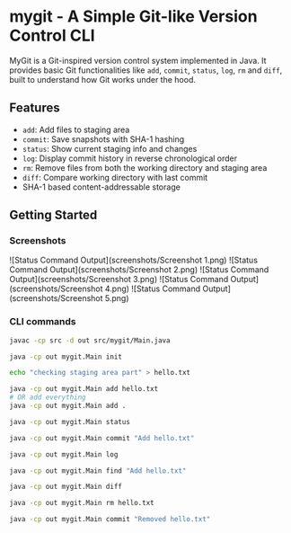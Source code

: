 # mygit - A Simple Git-like Version Control CLI

MyGit is a Git-inspired version control system implemented in Java. It provides basic Git functionalities like `add`, `commit`, `status`, `log`, `rm` and `diff`, built to understand how Git works under the hood.

## Features

- `add`: Add files to staging area
- `commit`: Save snapshots with SHA-1 hashing
- `status`: Show current staging info and changes
- `log`: Display commit history in reverse chronological order
- `rm`: Remove files from both the working directory and staging area
- `diff`: Compare working directory with last commit
- SHA-1 based content-addressable storage

## Getting Started

### Screenshots

![Status Command Output](screenshots/Screenshot 1.png)
![Status Command Output](screenshots/Screenshot 2.png)
![Status Command Output](screenshots/Screenshot 3.png)
![Status Command Output](screenshots/Screenshot 4.png)
![Status Command Output](screenshots/Screenshot 5.png)

### CLI commands
```bash
javac -cp src -d out src/mygit/Main.java

java -cp out mygit.Main init

echo "checking staging area part" > hello.txt

java -cp out mygit.Main add hello.txt
# OR add everything
java -cp out mygit.Main add . 

java -cp out mygit.Main status

java -cp out mygit.Main commit "Add hello.txt"

java -cp out mygit.Main log

java -cp out mygit.Main find "Add hello.txt"

java -cp out mygit.Main diff 

java -cp out mygit.Main rm hello.txt

java -cp out mygit.Main commit "Removed hello.txt"

